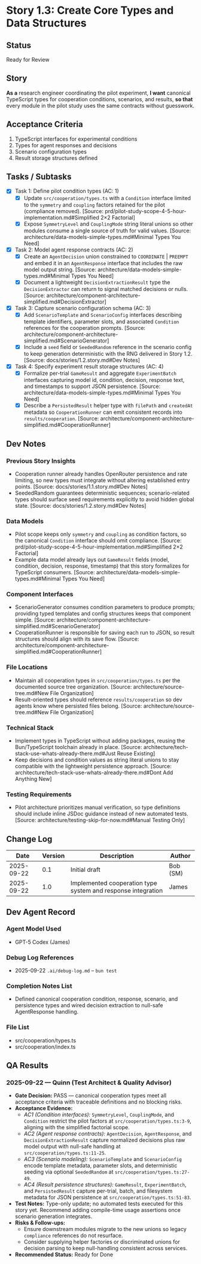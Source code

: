 # Story 1.3: Create Core Types and Data Structures

## Status
Ready for Review

## Story
**As a** research engineer coordinating the pilot experiment,
**I want** canonical TypeScript types for cooperation conditions, scenarios, and results,
**so that** every module in the pilot study uses the same contracts without guesswork.

## Acceptance Criteria
1. TypeScript interfaces for experimental conditions
2. Types for agent responses and decisions
3. Scenario configuration types
4. Result storage structures defined

## Tasks / Subtasks
- [x] Task 1: Define pilot condition types (AC: 1)
  - [x] Update `src/cooperation/types.ts` with a `Condition` interface limited to the `symmetry` and `coupling` factors retained for the pilot (compliance removed). [Source: prd/pilot-study-scope-4-5-hour-implementation.md#Simplified 2×2 Factorial]
  - [x] Expose `SymmetryLevel` and `CouplingMode` string literal unions so other modules consume a single source of truth for valid values. [Source: architecture/data-models-simple-types.md#Minimal Types You Need]
- [x] Task 2: Model agent response contracts (AC: 2)
  - [x] Create an `AgentDecision` union constrained to `COORDINATE` | `PREEMPT` and embed it in an `AgentResponse` interface that includes the raw model output string. [Source: architecture/data-models-simple-types.md#Minimal Types You Need]
  - [x] Document a lightweight `DecisionExtractionResult` type the `DecisionExtractor` can return to signal matched decisions or nulls. [Source: architecture/component-architecture-simplified.md#DecisionExtractor]
- [x] Task 3: Capture scenario configuration schema (AC: 3)
  - [x] Add `ScenarioTemplate` and `ScenarioConfig` interfaces describing template identifiers, parameter slots, and associated `Condition` references for the cooperation prompts. [Source: architecture/component-architecture-simplified.md#ScenarioGenerator]
  - [x] Include a `seed` field or `SeededRandom` reference in the scenario config to keep generation deterministic with the RNG delivered in Story 1.2. [Source: docs/stories/1.2.story.md#Dev Notes]
- [x] Task 4: Specify experiment result storage structures (AC: 4)
  - [x] Formalize per-trial `GameResult` and aggregate `ExperimentBatch` interfaces capturing model id, condition, decision, response text, and timestamps to support JSON persistence. [Source: architecture/data-models-simple-types.md#Minimal Types You Need]
  - [x] Describe a `PersistedResult` helper type with `filePath` and `createdAt` metadata so `CooperationRunner` can emit consistent records into `results/cooperation`. [Source: architecture/component-architecture-simplified.md#CooperationRunner]

## Dev Notes

### Previous Story Insights
- Cooperation runner already handles OpenRouter persistence and rate limiting, so new types must integrate without altering established entry points. [Source: docs/stories/1.1.story.md#Dev Notes]
- SeededRandom guarantees deterministic sequences; scenario-related types should surface seed requirements explicitly to avoid hidden global state. [Source: docs/stories/1.2.story.md#Dev Notes]

### Data Models
- Pilot scope keeps only `symmetry` and `coupling` as condition factors, so the canonical `Condition` interface should omit compliance. [Source: prd/pilot-study-scope-4-5-hour-implementation.md#Simplified 2×2 Factorial]
- Example data model already lays out `GameResult` fields (model, condition, decision, response, timestamp) that this story formalizes for TypeScript consumers. [Source: architecture/data-models-simple-types.md#Minimal Types You Need]

### Component Interfaces
- ScenarioGenerator consumes condition parameters to produce prompts; providing typed templates and config structures keeps that component simple. [Source: architecture/component-architecture-simplified.md#ScenarioGenerator]
- CooperationRunner is responsible for saving each run to JSON, so result structures should align with its save flow. [Source: architecture/component-architecture-simplified.md#CooperationRunner]

### File Locations
- Maintain all cooperation types in `src/cooperation/types.ts` per the documented source tree organization. [Source: architecture/source-tree.md#New File Organization]
- Result-oriented types should reference `results/cooperation` so dev agents know where persisted files belong. [Source: architecture/source-tree.md#New File Organization]

### Technical Stack
- Implement types in TypeScript without adding packages, reusing the Bun/TypeScript toolchain already in place. [Source: architecture/tech-stack-use-whats-already-there.md#Just Reuse Existing]
- Keep decisions and condition values as string literal unions to stay compatible with the lightweight persistence approach. [Source: architecture/tech-stack-use-whats-already-there.md#Dont Add Anything New]

### Testing Requirements
- Pilot architecture prioritizes manual verification, so type definitions should include inline JSDoc guidance instead of new automated tests. [Source: architecture/testing-skip-for-now.md#Manual Testing Only]

## Change Log
| Date | Version | Description | Author |
|------|---------|-------------|--------|
| 2025-09-22 | 0.1 | Initial draft | Bob (SM) |
| 2025-09-22 | 1.0 | Implemented cooperation type system and response integration | James |

## Dev Agent Record

### Agent Model Used

- GPT-5 Codex (James)

### Debug Log References

- 2025-09-22 `.ai/debug-log.md` – `bun test`

### Completion Notes List

- Defined canonical cooperation condition, response, scenario, and persistence types and wired decision extraction to null-safe AgentResponse handling.

### File List

- src/cooperation/types.ts
- src/cooperation/index.ts

## QA Results

### 2025-09-22 — Quinn (Test Architect & Quality Advisor)
- **Gate Decision:** PASS — canonical cooperation types meet all acceptance criteria with traceable definitions and no blocking risks.
- **Acceptance Evidence:**
  - *AC1 (Condition interfaces):* `SymmetryLevel`, `CouplingMode`, and `Condition` restrict the pilot factors at `src/cooperation/types.ts:3-9`, aligning with the simplified factorial scope.
  - *AC2 (Agent response contracts):* `AgentDecision`, `AgentResponse`, and `DecisionExtractionResult` capture normalized decisions plus raw model output with null-safe handling at `src/cooperation/types.ts:11-25`.
  - *AC3 (Scenario modeling):* `ScenarioTemplate` and `ScenarioConfig` encode template metadata, parameter slots, and deterministic seeding via optional `SeededRandom` at `src/cooperation/types.ts:27-49`.
  - *AC4 (Result persistence structures):* `GameResult`, `ExperimentBatch`, and `PersistedResult` capture per-trial, batch, and filesystem metadata for JSON persistence at `src/cooperation/types.ts:51-83`.
- **Test Notes:** Type-only update; no automated tests executed for this story yet. Recommend adding compile-time usage assertions once scenario generation integrates.
- **Risks & Follow-ups:**
  - Ensure downstream modules migrate to the new unions so legacy `compliance` references do not resurface.
  - Consider supplying helper factories or discriminated unions for decision parsing to keep null-handling consistent across services.
- **Recommended Status:** Ready for Done

